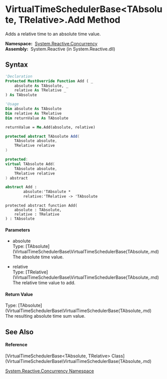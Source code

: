 # VirtualTimeSchedulerBase\<TAbsolute, TRelative\>.Add Method

Adds a relative time to an absolute time value.

**Namespace:**  [System.Reactive.Concurrency](System.Reactive.Concurrency\System.Reactive.Concurrency.md)  
**Assembly:**  System.Reactive (in System.Reactive.dll)

## Syntax

```vb
'Declaration
Protected MustOverride Function Add ( _
    absolute As TAbsolute, _
    relative As TRelative _
) As TAbsolute
```

```vb
'Usage
Dim absolute As TAbsolute
Dim relative As TRelative
Dim returnValue As TAbsolute

returnValue = Me.Add(absolute, relative)
```

```csharp
protected abstract TAbsolute Add(
    TAbsolute absolute,
    TRelative relative
)
```

```c++
protected:
virtual TAbsolute Add(
    TAbsolute absolute, 
    TRelative relative
) abstract
```

```fsharp
abstract Add : 
        absolute:'TAbsolute * 
        relative:'TRelative -> 'TAbsolute 
```

```jscript
protected abstract function Add(
    absolute : TAbsolute, 
    relative : TRelative
) : TAbsolute
```

#### Parameters

- absolute  
  Type: [TAbsolute](VirtualTimeSchedulerBase\VirtualTimeSchedulerBase(TAbsolute,.md)  
  The absolute time value.

- relative  
  Type: [TRelative](VirtualTimeSchedulerBase\VirtualTimeSchedulerBase(TAbsolute,.md)  
  The relative time value to add.

#### Return Value

Type: [TAbsolute](VirtualTimeSchedulerBase\VirtualTimeSchedulerBase(TAbsolute,.md)  
The resulting absolute time sum value.

## See Also

#### Reference

[VirtualTimeSchedulerBase\<TAbsolute, TRelative\> Class](VirtualTimeSchedulerBase\VirtualTimeSchedulerBase(TAbsolute,.md)

[System.Reactive.Concurrency Namespace](System.Reactive.Concurrency\System.Reactive.Concurrency.md)
